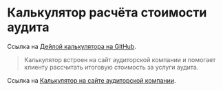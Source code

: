 # Калькулятор расчёта стоимости аудита
Ссылка на [Дейлой калькулятора на GitHub](https://leonid-niselovsky.github.io/audit_calculator/ "Калькулятор расчёта стоимости аудита").

> Калькулятор встроен на сайт аудиторской компании и помогает клиенту рассчитать итоговую стоимость за услуги аудита.

Ссылка на [Калькулятор на сайте аудиторской компании](https://www.auditlab.spb.ru/#:~:text=%D0%A1%D0%BA%D0%B0%D1%87%D0%B0%D1%82%D1%8C%20%D0%BF%D0%B0%D0%BC%D1%8F%D1%82%D0%BA%D1%83-,%D1%81%D1%82%D0%BE%D0%B8%D0%BC%D0%BE%D1%81%D1%82%D1%8C%20%D0%B0%D1%83%D0%B4%D0%B8%D1%82%D0%B0,-%D0%A1%D1%82%D0%BE%D0%B8%D0%BC%D0%BE%D1%81%D1%82%D1%8C%20%D1%84%D0%B8%D0%BD%D0%B0%D0%BD%D1%81%D0%BE%D0%B2%D0%BE%D0%B3%D0%BE%20%D0%B0%D1%83%D0%B4%D0%B8%D1%82%D0%B0 "Сайт аудиторской компании").



